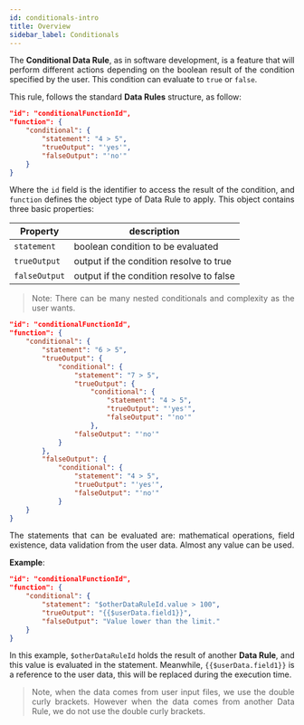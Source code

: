 ```yaml
---
id: conditionals-intro
title: Overview
sidebar_label: Conditionals
---
```

<div style="text-align: justify">

The **Conditional Data Rule**, as in software development, is a feature that will perform different actions depending on the boolean result of the condition specified by the user. This condition can evaluate to `true` or `false`.

This rule, follows the standard **Data Rules** structure, as follow:

```json
"id": "conditionalFunctionId",
"function": {
    "conditional": {
        "statement": "4 > 5",
        "trueOutput": "'yes'",
        "falseOutput": "'no'"
    }
}
```
Where the `id` field is the identifier to access the result of the condition, and `function` defines the object type of Data Rule to apply. This object contains three basic properties:

|Property|description|
|--------|-----------|
|`statement`| boolean condition to be evaluated|
|`trueOutput`| output if the condition resolve to true|
|`falseOutput`| output if the condition resolve to false|

>Note: There can be many nested conditionals and complexity as the user wants.

```json
"id": "conditionalFunctionId",
"function": {
    "conditional": {
        "statement": "6 > 5",
        "trueOutput": {
            "conditional": {
                "statement": "7 > 5",
                "trueOutput": {
                    "conditional": {
                        "statement": "4 > 5",
                        "trueOutput": "'yes'",
                        "falseOutput": "'no'"
                    },
                "falseOutput": "'no'"
            }
        },
        "falseOutput": {
            "conditional": {
                "statement": "4 > 5",
                "trueOutput": "'yes'",
                "falseOutput": "'no'"
            }
    }
}
```

The statements that can be evaluated are: mathematical operations, field existence, data validation from the user data. Almost any value can be used.

**Example**:
```json
"id": "conditionalFunctionId",
"function": {
    "conditional": {
        "statement": "$otherDataRuleId.value > 100",
        "trueOutput": "{{$userData.field1}}",
        "falseOutput": "Value lower than the limit."
    }
}
```
In this example, `$otherDataRuleId` holds the result of another **Data Rule**, and this value is evaluated in the statement. Meanwhile, `{{$userData.field1}}` is a reference to the user data, this will be replaced during the execution time.

>Note, when the data comes from user input files, we use the double curly brackets. However when the data comes from another Data Rule, we do not use the double curly brackets.
